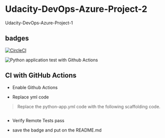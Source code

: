 # Udacity-DevOps-Azure-Project-2
Udacity-DevOps-Azure-Project-1

badges
------
[![CircleCI](https://circleci.com/gh/jfcb853/Udacity-DevOps-Azure-Project-2.svg?style=svg)](https://app.circleci.com/pipelines/github/jfcb853/Udacity-DevOps-Azure-Project-2)

![Python application test with Github Actions](https://github.com/jfcb853/Udacity-DevOps-Azure-Project-2/workflows/Python%20application%20test%20with%20Github%20Actions/badge.svg?branch=main)

## CI with GitHub Actions

* Enable Github Actions

* Replace yml code

> Replace the python-app.yml code with the following scaffolding code.

```sh

```

* Verify Remote Tests pass

* save the badge and put on the README.md


